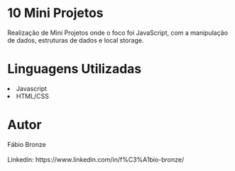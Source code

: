 # 10 Mini Projetos
<p/>Realização de Mini Projetos onde o foco foi JavaScript, com a manipulação de dados, estruturas de dados e local storage.<p/>

<h1/>Linguagens Utilizadas</h1>
<li/>Javascript</li>
<li/>HTML/CSS</li>

<h1/>Autor</h1>
Fábio Bronze
<br/><br/>
Linkedin: https://www.linkedin.com/in/f%C3%A1bio-bronze/
